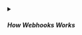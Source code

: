 <!-- https://brandfolder.com/workbench/extract-text-from-image -->

<details>
<summary><h5>How Webhooks Works</h5></summary>

![webhooks](/img/interviews/design-system/webhooks.png)

Sure, here is an example of a webhook and the steps on how it works:

**Example:**

Let's say you have a website that allows users to sign up for your newsletter. When a user signs up, you want to send them an email confirmation. You can use a webhook to automatically send the email confirmation when the user signs up.

**Steps:**

1. The user signs up for your newsletter on your website.
2. The website sends a POST request to the webhook URL that you have configured.
3. The webhook URL receives the POST request and parses the data.
4. The webhook URL sends an email confirmation to the user.

**How it works:**

When a user signs up for your newsletter, the website sends a POST request to the webhook URL. The webhook URL is a unique URL that you have configured to receive POST requests from your website. The POST request contains data about the user who signed up, such as their email address and name.

The webhook URL parses the data in the POST request and then takes some action based on the data. In this example, the webhook URL sends an email confirmation to the user.

Webhooks are a powerful way to automate tasks and send notifications between applications. They can be used in a variety of ways, such as:

* Sending email notifications
* Updating a database
* Launching a workflow
* Triggering an API call

If you are looking for a way to automate tasks or send notifications between applications, webhooks are a great option.

Here are some other examples of webhooks:

* When a new tweet is posted, a webhook can be used to send a notification to your Slack channel.
* When a new order is placed in your WooCommerce store, a webhook can be used to send an email notification to the customer.
* When a new issue is created in your GitHub repository, a webhook can be used to send a notification to your team.

Webhooks are a powerful tool that can be used to automate tasks and send notifications between applications. If you are looking for a way to improve the efficiency of your workflow, webhooks are a great option.
</details>
